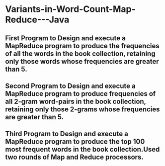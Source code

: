 # Variants-in-Word-Count-Map-Reduce---Java

## First Program to Design and execute a MapReduce program to produce the frequencies of all the words in the book collection, retaining only those words whose frequencies are greater than 5.

## Second Program to Design and execute a MapReduce program to produce frequencies of all 2-gram word-pairs in the book collection, retaining only those 2-grams whose frequencies are greater than 5.

## Third Program to Design and execute a MapReduce program to produce the top 100 most frequent words in the book collection.Used two rounds of Map and Reduce processors.
